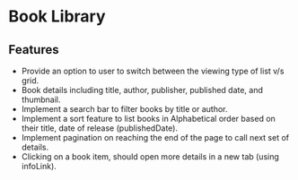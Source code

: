 # Book Library

## Features
- Provide an option to user to switch between the viewing type of list v/s grid.
- Book details including title, author, publisher, published date, and thumbnail.
- Implement a search bar to filter books by title or author.
- Implement a sort feature to list books in Alphabetical order based on their title, date of release (publishedDate).
- Implement pagination on reaching the end of the page to call next set of details.
- Clicking on a book item, should open more details in a new tab (using infoLink).
